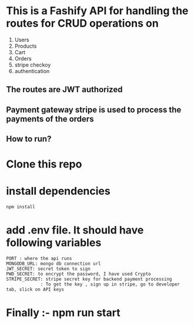 # This is a Fashify API for handling the routes for CRUD operations on 
1. Users
2. Products
3. Cart
4. Orders
5. stripe checkoy
6. authentication

## The routes are JWT authorized

## Payment gateway stripe is used to process the payments of the orders


## How to run?
# Clone this repo
# install dependencies
    npm install
#  add .env file. It should have following variables
    PORT : where the api runs
    MONGODB_URL: mongo db connection url
    JWT_SECRET: secret token to sign 
    PWD_SECRET: to encrypt the password, I have used Crypto
    STRIPE_SECRET: stripe secret key for backend payment processing
                 : To get the key , sign up in stripe, go to developer tab, slick on API keys
# Finally :- npm run start
